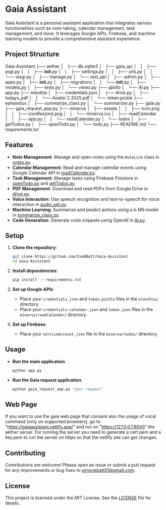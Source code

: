 # Gaia Assistant

Gaia Assistant is a personal assistant application that integrates various functionalities such as note-taking, calendar management, task management, and more. It leverages Google APIs, Firebase, and machine learning models to provide a comprehensive assistant experience.

## Project Structure
Gaia-Assistant
├── aether
│   ├── db.sqlite3
│   ├── gaia_api
│   │   ├── asgi.py
│   │   ├── __init__.py
│   │   ├── settings.py
│   │   ├── urls.py
│   │   └── wsgi.py
│   ├── manage.py
│   └── rest_api
│       ├── admin.py
│       ├── apps.py
│       ├── __init__.py
│       ├── migrations
│       │   └── __init__.py
│       ├── models.py
│       ├── tests.py
│       └── views.py
├── apollo
│   └── AI.py
├── app.py
├── eleuthia
│   ├── credentials.json
│   ├── drive.py
│   ├── todays_pdf
│   │   └── Analisi 2 2025.pdf
│   └── token.pickle
├── ephaestus
│   ├── summarize_class.py
│   └── summarizer.py
├── gaia.py
├── gaia_request_app.py
├── minerva
│   ├── assets
│   │   ├── icon.png
│   │   ├── iconResized.png
│   │   └── minerva.ico
│   ├── readCalendar
│   │   ├── app.py
│   │   └── readCalendar.py
│   └── todos
│       ├── getTodos.py
│       ├── openTodo.py
│       └── todo.py
├── README.md
└── requirements.txt



## Features

- **Note Management**: Manage and open notes using the `NoteLink` class in [notes.py](minerva/notesReferences/notes.py).
- **Calendar Management**: Read and manage calendar events using Google Calendar API in [readCalendar.py](minerva/readCalendar/readCalendar.py).
- **Task Management**: Manage tasks using Firebase Firestore in [openTodo.py](minerva/todos/openTodo.py) and [getTodos.py](minerva/todos/getTodos.py).
- **PDF Management**: Download and read PDFs from Google Drive in [drive.py](eleuthia/drive.py).
- **Voice Interaction**: Use speech recognition and text-to-speech for voice interaction in [audio_set.py](utils/audio_set.py).
- **Machine Learning**: Summarize and predict actions using a k-NN model in [summarize_class.py](ephaestus/summarize_class.py).
- **Code Generation**: Generate code snippets using OpenAI in [AI.py](apollo/AI.py).

## Setup

1. **Clone the repository**:
    ```sh
    git clone https://github.com/Sim0Batt/Gaia-Assistant
    cd Gaia-Assistant
    ```

2. **Install dependencies**:
    ```sh
    pip install -r requirements.txt
    ```

3. **Set up Google APIs**:
    - Place your `credentials.json` and `token.pickle` files in the `eleuthia/` directory.
    - Place your `credentials-calendar.json` and `token.json` files in the `minerva/readCalendar/` directory.

4. **Set up Firebase**:
    - Place your `serviceAccount.json` file in the `minerva/todos/` directory.

## Usage

- **Run the main application**:
    ```sh
    python app.py
    ```

- **Run the Gaia request application**:
    ```sh
    python gaia_request_app.py "your request"
    ```

## Web Page
If you want to use the gaia web page that consent also the usage of vocal command (only on supported browsers), go to "https://gaiaassistant.netlify.app/" and run on "https://127.0.0.1:8000" the aether server. For running the server you need to generate a cert.pem and a key.pem to run the server on https so that the netlify site can get changes.

## Contributing

Contributions are welcome! Please open an issue or submit a pull request for any improvements or bug fixes to simonebatt51@gmail.com.

## License

This project is licensed under the MIT License. See the [LICENSE](LICENSE) file for details.